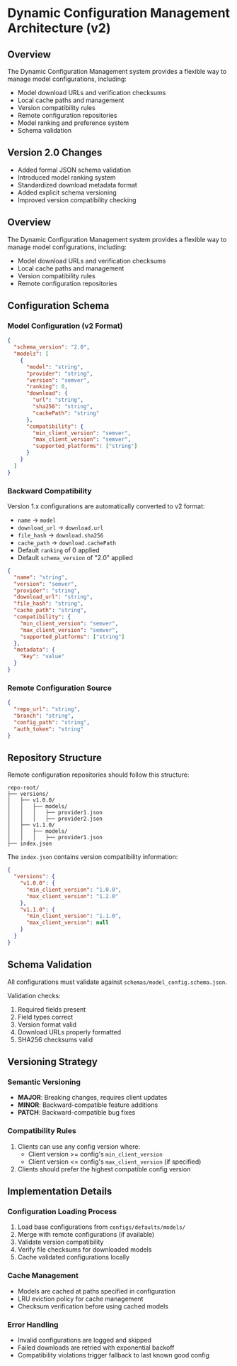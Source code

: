 # Dynamic Configuration Management Architecture (v2)

## Overview
The Dynamic Configuration Management system provides a flexible way to manage model configurations, including:
- Model download URLs and verification checksums
- Local cache paths and management
- Version compatibility rules
- Remote configuration repositories
- Model ranking and preference system
- Schema validation

## Version 2.0 Changes
- Added formal JSON schema validation
- Introduced model ranking system
- Standardized download metadata format
- Added explicit schema versioning
- Improved version compatibility checking


## Overview
The Dynamic Configuration Management system provides a flexible way to manage model configurations, including:
- Model download URLs and verification checksums
- Local cache paths and management
- Version compatibility rules
- Remote configuration repositories

## Configuration Schema

### Model Configuration (v2 Format)
```json
{
  "schema_version": "2.0",
  "models": [
    {
      "model": "string",
      "provider": "string",
      "version": "semver",
      "ranking": 0,
      "download": {
        "url": "string",
        "sha256": "string",
        "cachePath": "string"
      },
      "compatibility": {
        "min_client_version": "semver",
        "max_client_version": "semver",
        "supported_platforms": ["string"]
      }
    }
  ]
}
```

### Backward Compatibility
Version 1.x configurations are automatically converted to v2 format:
- `name` → `model`
- `download_url` → `download.url`
- `file_hash` → `download.sha256`
- `cache_path` → `download.cachePath`
- Default `ranking` of 0 applied
- Default `schema_version` of "2.0" applied

```json
{
  "name": "string",
  "version": "semver",
  "provider": "string",
  "download_url": "string",
  "file_hash": "string",
  "cache_path": "string",
  "compatibility": {
    "min_client_version": "semver",
    "max_client_version": "semver",
    "supported_platforms": ["string"]
  },
  "metadata": {
    "key": "value"
  }
}
```

### Remote Configuration Source
```json
{
  "repo_url": "string",
  "branch": "string",
  "config_path": "string",
  "auth_token": "string"
}
```

## Repository Structure

Remote configuration repositories should follow this structure:
```
repo-root/
├── versions/
│   ├── v1.0.0/
│   │   ├── models/
│   │   │   ├── provider1.json
│   │   │   ├── provider2.json
│   ├── v1.1.0/
│   │   ├── models/
│   │   │   ├── provider1.json
├── index.json
```

The `index.json` contains version compatibility information:
```json
{
  "versions": {
    "v1.0.0": {
      "min_client_version": "1.0.0",
      "max_client_version": "1.2.0"
    },
    "v1.1.0": {
      "min_client_version": "1.1.0",
      "max_client_version": null
    }
  }
}
```

## Schema Validation
All configurations must validate against `schemas/model_config.schema.json`.

Validation checks:
1. Required fields present
2. Field types correct
3. Version format valid
4. Download URLs properly formatted
5. SHA256 checksums valid

## Versioning Strategy


### Semantic Versioning
- **MAJOR**: Breaking changes, requires client updates
- **MINOR**: Backward-compatible feature additions
- **PATCH**: Backward-compatible bug fixes

### Compatibility Rules
1. Clients can use any config version where:
   - Client version >= config's `min_client_version`
   - Client version <= config's `max_client_version` (if specified)
2. Clients should prefer the highest compatible config version

## Implementation Details

### Configuration Loading Process
1. Load base configurations from `configs/defaults/models/`
2. Merge with remote configurations (if available)
3. Validate version compatibility
4. Verify file checksums for downloaded models
5. Cache validated configurations locally

### Cache Management
- Models are cached at paths specified in configuration
- LRU eviction policy for cache management
- Checksum verification before using cached models

### Error Handling
- Invalid configurations are logged and skipped
- Failed downloads are retried with exponential backoff
- Compatibility violations trigger fallback to last known good config